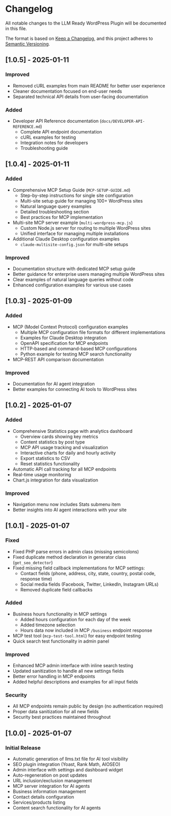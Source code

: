 # Changelog

All notable changes to the LLM Ready WordPress Plugin will be documented in this file.

The format is based on [Keep a Changelog](https://keepachangelog.com/en/1.0.0/),
and this project adheres to [Semantic Versioning](https://semver.org/spec/v2.0.0.html).

## [1.0.5] - 2025-01-11

### Improved
- Removed cURL examples from main README for better user experience
- Cleaner documentation focused on end-user needs  
- Separated technical API details from user-facing documentation

### Added
- Developer API Reference documentation (`docs/DEVELOPER-API-REFERENCE.md`)
  - Complete API endpoint documentation
  - cURL examples for testing
  - Integration notes for developers
  - Troubleshooting guide

## [1.0.4] - 2025-01-11

### Added
- Comprehensive MCP Setup Guide (`MCP-SETUP-GUIDE.md`)
  - Step-by-step instructions for single site configuration
  - Multi-site setup guide for managing 100+ WordPress sites
  - Natural language query examples
  - Detailed troubleshooting section
  - Best practices for MCP implementation
- Multi-site MCP server example (`multi-wordpress-mcp.js`)
  - Custom Node.js server for routing to multiple WordPress sites
  - Unified interface for managing multiple installations
- Additional Claude Desktop configuration examples
  - `claude-multisite-config.json` for multi-site setups

### Improved
- Documentation structure with dedicated MCP setup guide
- Better guidance for enterprise users managing multiple WordPress sites
- Clear examples of natural language queries without code
- Enhanced configuration examples for various use cases

## [1.0.3] - 2025-01-09

### Added
- MCP (Model Context Protocol) configuration examples
  - Multiple MCP configuration file formats for different implementations
  - Examples for Claude Desktop integration
  - OpenAPI specification for MCP endpoints
  - HTTP-based and command-based MCP configurations
  - Python example for testing MCP search functionality
- MCP-REST API comparison documentation

### Improved
- Documentation for AI agent integration
- Better examples for connecting AI tools to WordPress sites

## [1.0.2] - 2025-01-07

### Added
- Comprehensive Statistics page with analytics dashboard
  - Overview cards showing key metrics
  - Content statistics by post type
  - MCP API usage tracking and visualization
  - Interactive charts for daily and hourly activity
  - Export statistics to CSV
  - Reset statistics functionality
- Automatic API call tracking for all MCP endpoints
- Real-time usage monitoring
- Chart.js integration for data visualization

### Improved
- Navigation menu now includes Stats submenu item
- Better insights into AI agent interactions with your site

## [1.0.1] - 2025-01-07

### Fixed
- Fixed PHP parse errors in admin class (missing semicolons)
- Fixed duplicate method declaration in generator class (`get_seo_detector`)
- Fixed missing field callback implementations for MCP settings:
  - Contact fields (phone, address, city, state, country, postal code, response time)
  - Social media fields (Facebook, Twitter, LinkedIn, Instagram URLs)
  - Removed duplicate field callbacks

### Added
- Business hours functionality in MCP settings
  - Added hours configuration for each day of the week
  - Added timezone selection
  - Hours data now included in MCP `/business` endpoint response
- MCP test tool (`mcp-test-tool.html`) for easy endpoint testing
- Quick search test functionality in admin panel

### Improved
- Enhanced MCP admin interface with inline search testing
- Updated sanitization to handle all new settings fields
- Better error handling in MCP endpoints
- Added helpful descriptions and examples for all input fields

### Security
- All MCP endpoints remain public by design (no authentication required)
- Proper data sanitization for all new fields
- Security best practices maintained throughout

## [1.0.0] - 2025-01-07

### Initial Release
- Automatic generation of llms.txt file for AI tool visibility
- SEO plugin integration (Yoast, Rank Math, AIOSEO)
- Admin interface with settings and dashboard widget
- Auto-regeneration on post updates
- URL inclusion/exclusion management
- MCP server integration for AI agents
- Business information management
- Contact details configuration
- Services/products listing
- Content search functionality for AI agents